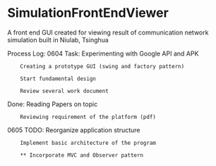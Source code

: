 SimulationFrontEndViewer
========================

A front end GUI created for viewing result of communication network simulation built in Niulab, Tsinghua

Process Log:
0604 
Task:	Experimenting with Google API and APK

		Creating a prototype GUI (swing and factory pattern)

		Start fundamental design

		Review several work document
Done: 	Reading Papers on topic

		Reviewing requirement of the platform (pdf)

0605
TODO: 	Reorganize application structure

		Implement basic architecture of the program
		
		** Incorporate MVC and Observer pattern
